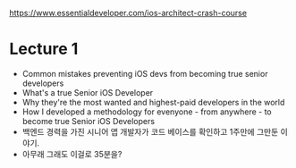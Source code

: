 https://www.essentialdeveloper.com/ios-architect-crash-course

# Lecture 1
- Common mistakes preventing iOS devs from becoming true senior developers
- What's a true Senior iOS Developer
- Why they're the most wanted and highest-paid developers in the world
- How I developed a methodology for evenyone - from anywhere - to become true Senior iOS Developers
- 백엔드 경력을 가진 시니어 앱 개발자가 코드 베이스를 확인하고 1주만에 그만둔 이야기.
- 아무래 그래도 이걸로 35분을?
